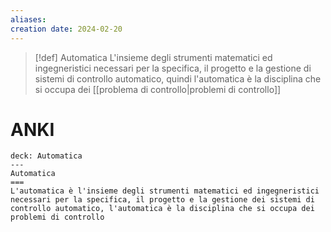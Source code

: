 ```yaml
---
aliases: 
creation date: 2024-02-20
---
```


>[!def] Automatica
>L'insieme degli strumenti matematici ed ingegneristici necessari per la specifica, il progetto e la gestione di sistemi di controllo automatico, quindi l'automatica è la disciplina che si occupa dei [[problema di controllo|problemi di controllo]]


# ANKI

```anki
deck: Automatica
---
Automatica
===
L'automatica è l'insieme degli strumenti matematici ed ingegneristici necessari per la specifica, il progetto e la gestione dei sistemi di controllo automatico, l'automatica è la disciplina che si occupa dei problemi di controllo
```

